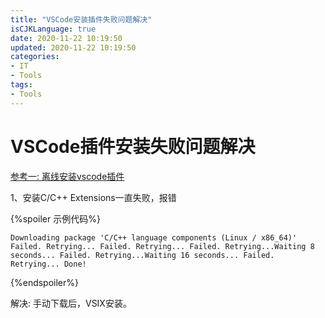 ```yaml
---
title: "VSCode安装插件失败问题解决"
isCJKLanguage: true
date: 2020-11-22 10:19:50
updated: 2020-11-22 10:19:50
categories: 
- IT
- Tools
tags: 
- Tools
---
```


# VSCode插件安装失败问题解决

[参考一: 离线安装vscode插件](https://www.wandouip.com/t5i327165/)

1、安装C/C++ Extensions一直失败，报错

{%spoiler 示例代码%}
```
Downloading package 'C/C++ language components (Linux / x86_64)'  Failed. Retrying... Failed. Retrying... Failed. Retrying...Waiting 8 seconds... Failed. Retrying...Waiting 16 seconds... Failed. Retrying... Done!
```
{%endspoiler%}

解决: 手动下载后，VSIX安装。